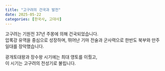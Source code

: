 ```yaml
---
title: "고구려의 건국과 발전"
date: 2025-05-22
categories: [한국사, 고대사]
---
```


고구려는 기원전 37년 주몽에 의해 건국되었습니다.  
압록강 유역을 중심으로 성장하며, 뛰어난 기마 전술과 군사력으로 한반도 북부와 만주 일대를 장악했습니다.

광개토대왕과 장수왕 시기에는 최대 영토를 이뤘고,  
이 시기는 고구려의 전성기로 불립니다.
